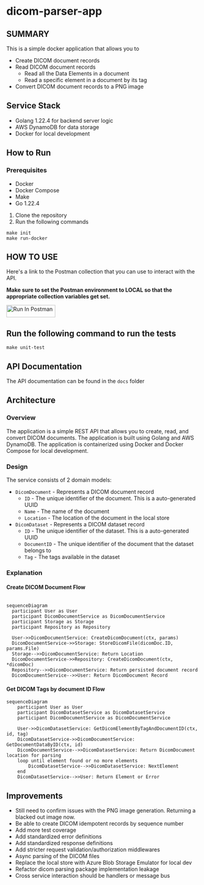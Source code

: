 # dicom-parser-app

## SUMMARY
This is a simple docker application that allows you to 
- Create DICOM document records
- Read DICOM document records
  - Read all the Data Elements in a document
  - Read a specific element in a document by its tag
- Convert DICOM document records to a PNG image

## Service Stack
- Golang 1.22.4 for backend server logic
- AWS DynamoDB for data storage
- Docker for local development

## How to Run

### Prerequisites
- Docker
- Docker Compose
- Make
- Go 1.22.4

1. Clone the repository
2. Run the following commands
```
make init
make run-docker
```

## HOW TO USE
Here's a link to the Postman collection that you can use to interact with the API.

**Make sure to set the Postman environment to LOCAL so that the appropriate collection variables get set.**

[<img src="https://run.pstmn.io/button.svg" alt="Run In Postman" style="width: 128px; height: 32px;">](https://app.getpostman.com/run-collection/1162575-a532fdc9-d543-4056-a784-da3cba005d74?action=collection%2Ffork&source=rip_markdown&collection-url=entityId%3D1162575-a532fdc9-d543-4056-a784-da3cba005d74%26entityType%3Dcollection%26workspaceId%3D65d14c3a-851f-4f1b-a02a-a7543937f242)

## Run the following command to run the tests
```
make unit-test
```

## API Documentation
The API documentation can be found in the `docs` folder

## Architecture

### Overview
The application is a simple REST API that allows you to create, read, and convert DICOM documents. The application is built using Golang and AWS DynamoDB. The application is containerized using Docker and Docker Compose for local development.

### Design
The service consists of 2 domain models:
- `DicomDocument` - Represents a DICOM document record
  - `ID` - The unique identifier of the document. This is a auto-generated UUID
  - `Name` - The name of the document
  - `Location` - The location of the document in the local store
- `DicomDataset` -  Represents a DICOM dataset record
  - `ID` - The unique identifier of the dataset. This is a auto-generated UUID
  - `DocumentID` - The unique identifier of the document that the dataset belongs to
  - `Tag` - The tags available in the dataset

### Explanation
#### Create DICOM Document Flow
```mermaid

sequenceDiagram
  participant User as User
  participant DicomDocumentService as DicomDocumentService
  participant Storage as Storage
  participant Repository as Repository

  User->>DicomDocumentService: CreateDicomDocument(ctx, params)
  DicomDocumentService->>Storage: StoreDicomFile(dicomDoc.ID, params.File)
  Storage-->>DicomDocumentService: Return Location
  DicomDocumentService->>Repository: CreateDicomDocument(ctx, *dicomDoc)
  Repository-->>DicomDocumentService: Return persisted document record
  DicomDocumentService-->>User: Return DicomDocument Record
```

#### Get DICOM Tags by document ID Flow
```mermaid
sequenceDiagram
    participant User as User
    participant DicomDatasetService as DicomDatasetService
    participant DicomDocumentService as DicomDocumentService

    User->>DicomDatasetService: GetDicomElementByTagAndDocumentID(ctx, id, tag)
    DicomDatasetService->>DicomDocumentService: GetDocumentDataByID(ctx, id)
    DicomDocumentService-->>DicomDatasetService: Return DicomDocument location for parsing
    loop until element found or no more elements
        DicomDatasetService-->>DicomDatasetService: NextElement
    end
    DicomDatasetService-->>User: Return Element or Error
```


## Improvements
- Still need to confirm issues with the PNG image generation. Returning a blacked out image now.
- Be able to create DICOM idempotent records by sequence number
- Add more test coverage
- Add standardized error definitions
- Add standardized response definitions
- Add stricter request validation/authorization middlewares
- Async parsing of the DICOM files
- Replace the local store with Azure Blob Storage Emulator for local dev
- Refactor dicom parsing package implementation leakage
- Cross service interaction should be handlers or message bus



